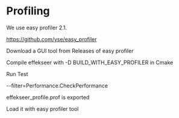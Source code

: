 
# Profiling

We use easy profiler 2.1.

https://github.com/yse/easy_profiler

Download a GUI tool from Releases of easy profiler

Compile effekseer with -D BUILD_WITH_EASY_PROFILER in Cmake

Run Test

--filter=Performance.CheckPerformance

effekseer_profile.prof is exported

Load it with easy profiler tool
